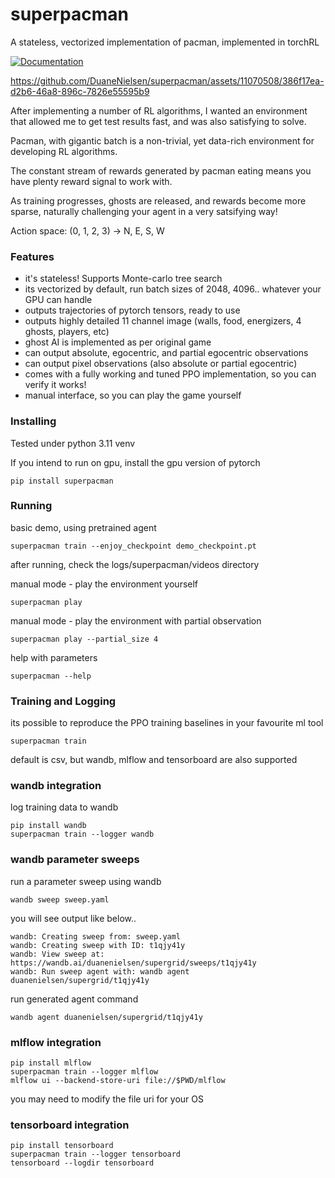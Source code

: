 

# superpacman

A stateless, vectorized implementation of pacman, implemented in torchRL


[![Documentation](https://img.shields.io/badge/docs-available-brightgreen.svg)](https://duanenielsen.github.io/superpacman/)






https://github.com/DuaneNielsen/superpacman/assets/11070508/386f17ea-d2b6-46a8-896c-7826e55595b9






After implementing a number of RL algorithms, I wanted an environment that allowed me to get test results fast, and was also satisfying to solve.

Pacman, with gigantic batch is a non-trivial, yet data-rich environment for developing RL algorithms.

The constant stream of rewards generated by pacman eating means you have plenty reward signal to work with.

As training progresses, ghosts are released, and rewards become more sparse, naturally challenging your agent in a very satsifying way!


Action space: (0, 1, 2, 3) -> N, E, S, W

### Features

  * it's stateless!  Supports Monte-carlo tree search
  * its vectorized by default, run batch sizes of 2048, 4096.. whatever your GPU can handle
  * outputs trajectories of pytorch tensors, ready to use
  * outputs highly detailed 11 channel image (walls, food, energizers, 4 ghosts, players, etc)
  * ghost AI is implemented as per original game
  * can output absolute, egocentric, and partial egocentric observations
  * can output pixel observations (also absolute or partial egocentric)
  * comes with a fully working and tuned PPO implementation, so you can verify it works!
  * manual interface, so you can play the game yourself


### Installing

Tested under python 3.11 venv

If you intend to run on gpu, install the gpu version of pytorch

```commandline
pip install superpacman 
```


### Running

basic demo, using pretrained agent
```commandline
superpacman train --enjoy_checkpoint demo_checkpoint.pt
```
after running, check the logs/superpacman/videos directory

manual mode - play the environment yourself
```commandline
superpacman play
```

manual mode - play the environment with partial observation
```commandline
superpacman play --partial_size 4
```

help with parameters
```commandline
superpacman --help
```

### Training and Logging

its possible to reproduce the PPO training baselines in your favourite ml tool

```commandline
superpacman train
```

default is csv, but wandb, mlflow and tensorboard are also supported

### wandb integration
log training data to wandb
```commandline
pip install wandb
superpacman train --logger wandb
```

### wandb parameter sweeps

run a parameter sweep using wandb
```commandline
wandb sweep sweep.yaml
```

you will see output like below..
```commandline
wandb: Creating sweep from: sweep.yaml
wandb: Creating sweep with ID: t1qjy41y
wandb: View sweep at: https://wandb.ai/duanenielsen/supergrid/sweeps/t1qjy41y
wandb: Run sweep agent with: wandb agent duanenielsen/supergrid/t1qjy41y
```

run generated agent command
```commandline
wandb agent duanenielsen/supergrid/t1qjy41y
```

### mlflow integration

```commandline
pip install mlflow
superpacman train --logger mlflow
mlflow ui --backend-store-uri file://$PWD/mlflow
```

you may need to modify the file uri for your OS

### tensorboard integration

```commandline
pip install tensorboard
superpacman train --logger tensorboard
tensorboard --logdir tensorboard
```
